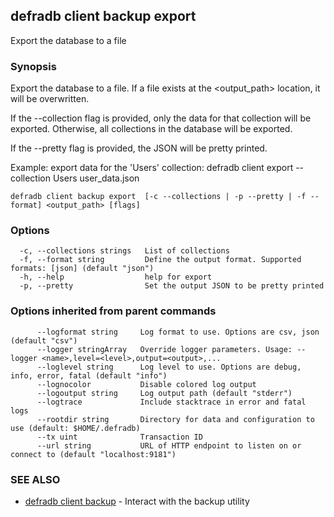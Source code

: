 ## defradb client backup export

Export the database to a file

### Synopsis

Export the database to a file. If a file exists at the <output_path> location, it will be overwritten.
		
If the --collection flag is provided, only the data for that collection will be exported.
Otherwise, all collections in the database will be exported.

If the --pretty flag is provided, the JSON will be pretty printed.

Example: export data for the 'Users' collection:
  defradb client export --collection Users user_data.json

```
defradb client backup export  [-c --collections | -p --pretty | -f --format] <output_path> [flags]
```

### Options

```
  -c, --collections strings   List of collections
  -f, --format string         Define the output format. Supported formats: [json] (default "json")
  -h, --help                  help for export
  -p, --pretty                Set the output JSON to be pretty printed
```

### Options inherited from parent commands

```
      --logformat string     Log format to use. Options are csv, json (default "csv")
      --logger stringArray   Override logger parameters. Usage: --logger <name>,level=<level>,output=<output>,...
      --loglevel string      Log level to use. Options are debug, info, error, fatal (default "info")
      --lognocolor           Disable colored log output
      --logoutput string     Log output path (default "stderr")
      --logtrace             Include stacktrace in error and fatal logs
      --rootdir string       Directory for data and configuration to use (default: $HOME/.defradb)
      --tx uint              Transaction ID
      --url string           URL of HTTP endpoint to listen on or connect to (default "localhost:9181")
```

### SEE ALSO

* [defradb client backup](defradb_client_backup.md)	 - Interact with the backup utility

